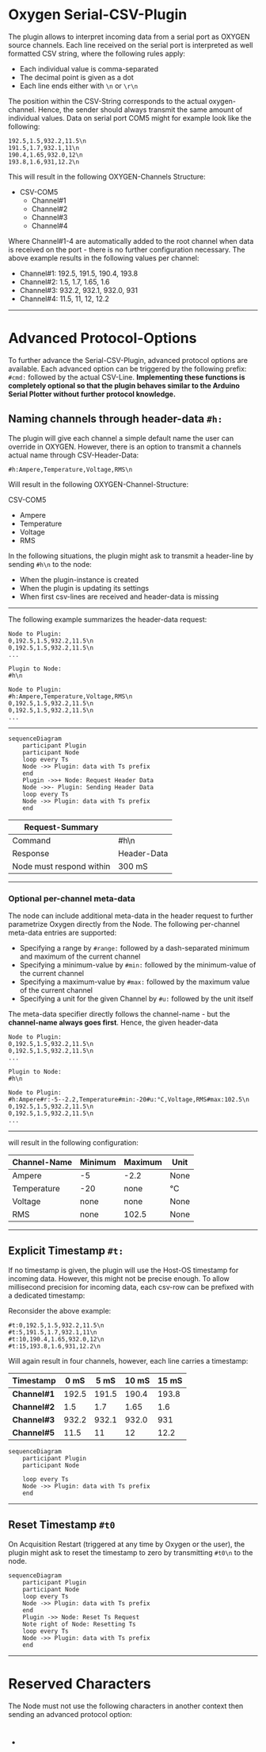 # Oxygen Serial-CSV-Plugin

The plugin allows to interpret incoming data from a serial port as OXYGEN source channels. Each line received on the serial port is interpreted as well formatted CSV string, where the following rules apply:

- Each individual value is comma-separated
- The decimal point is given as a dot
- Each line ends either with `\n` or `\r\n` 

The position within the CSV-String corresponds to the actual oxygen-channel. Hence, the sender should always transmit the same amount of individual values. Data on serial port COM5 might for example look like the following:

```
192.5,1.5,932.2,11.5\n
191.5,1.7,932.1,11\n
190.4,1.65,932.0,12\n
193.8,1.6,931,12.2\n
```

This will result in the following OXYGEN-Channels Structure:

- CSV-COM5
  - Channel#1
  - Channel#2
  - Channel#3
  - Channel#4

Where Channel#1-4 are automatically added to the root channel when data is received on the port - there is no further configuration necessary. The above example results in the following values per channel:

- Channel#1: 192.5, 191.5, 190.4, 193.8
- Channel#2: 1.5, 1.7, 1.65, 1.6
- Channel#3: 932.2, 932.1, 932.0, 931
- Channel#4: 11.5, 11, 12, 12.2

___

# Advanced Protocol-Options

To further advance the Serial-CSV-Plugin, advanced protocol options are available. Each advanced option can be triggered by the following prefix: `#cmd:` followed by the actual CSV-Line. **Implementing these functions is completely optional so that the plugin behaves similar to the Arduino Serial Plotter without further protocol knowledge.** 

## Naming channels through header-data `#h:`

The plugin will give each channel a simple default name the user can override in OXYGEN. However, there is an option to transmit a channels actual name through CSV-Header-Data:

```
#h:Ampere,Temperature,Voltage,RMS\n
```

Will result in the following OXYGEN-Channel-Structure:

CSV-COM5

- Ampere
- Temperature
- Voltage
- RMS

In the following situations, the plugin might ask to transmit a header-line by sending `#h\n` to the node:

- When the plugin-instance is created 
- When the plugin is updating its settings
- When first csv-lines are received and header-data is missing

___

The following example summarizes the header-data request:

```
Node to Plugin:
0,192.5,1.5,932.2,11.5\n
0,192.5,1.5,932.2,11.5\n
...

Plugin to Node:
#h\n

Node to Plugin:
#h:Ampere,Temperature,Voltage,RMS\n
0,192.5,1.5,932.2,11.5\n
0,192.5,1.5,932.2,11.5\n
...
```

___



```mermaid
sequenceDiagram
	participant Plugin
	participant Node
	loop every Ts
	Node ->> Plugin: data with Ts prefix
	end
	Plugin ->>+ Node: Request Header Data
	Node ->>- Plugin: Sending Header Data
	loop every Ts
	Node ->> Plugin: data with Ts prefix
	end
```

| Request-Summary          |             |
| ------------------------ | ----------- |
| Command                  | #h\n        |
| Response                 | Header-Data |
| Node must respond within | 300 mS      |

___

### Optional per-channel meta-data

The node can include additional meta-data in the header request to further parametrize Oxygen directly from the Node. The following per-channel meta-data entries are supported:

- Specifying a range by `#range:` followed by a dash-separated minimum and maximum of the current channel
- Specifying a minimum-value by `#min:` followed by the minimum-value of the current channel
- Specifying a maximum-value by `#max:` followed by the maximum value of the current channel
- Specifying a unit for the given Channel by `#u:` followed by the unit itself

The meta-data specifier directly follows the channel-name - but the **channel-name always goes first**. Hence, the given header-data

```
Node to Plugin:
0,192.5,1.5,932.2,11.5\n
0,192.5,1.5,932.2,11.5\n
...

Plugin to Node:
#h\n

Node to Plugin:
#h:Ampere#r:-5--2.2,Temperature#min:-20#u:°C,Voltage,RMS#max:102.5\n
0,192.5,1.5,932.2,11.5\n
0,192.5,1.5,932.2,11.5\n
...
```

___

will result in the following configuration:

| Channel-Name | Minimum | Maximum | Unit |
| ------------ | ------- | ------- | ---- |
| Ampere       | -5      | -2.2    | None |
| Temperature  | -20     | none    | °C   |
| Voltage      | none    | none    | None |
| RMS          | none    | 102.5   | None |

___

## Explicit Timestamp `#t:`

If no timestamp is given, the plugin will use the Host-OS timestamp for incoming data. However, this might not be precise enough. To allow millisecond precision for incoming data, each csv-row can be prefixed with a dedicated timestamp:

Reconsider the above example:

```
#t:0,192.5,1.5,932.2,11.5\n
#t:5,191.5,1.7,932.1,11\n
#t:10,190.4,1.65,932.0,12\n
#t:15,193.8,1.6,931,12.2\n
```

Will again result in four channels, however, each line carries a timestamp:

| Timestamp     | 0 mS  | 5 mS  | 10 mS | 15 mS |
| ------------- | ----- | ----- | ----- | ----- |
| **Channel#1** | 192.5 | 191.5 | 190.4 | 193.8 |
| **Channel#2** | 1.5   | 1.7   | 1.65  | 1.6   |
| **Channel#3** | 932.2 | 932.1 | 932.0 | 931   |
| **Channel#5** | 11.5  | 11    | 12    | 12.2  |

```mermaid
sequenceDiagram
	participant Plugin
	participant Node

	loop every Ts
	Node ->> Plugin: data with Ts prefix
	end

```

___

## Reset Timestamp `#t0`

On Acquisition Restart (triggered at any time by Oxygen or the user), the plugin might ask to reset the timestamp to zero by transmitting `#t0\n` to the node.

```mermaid
sequenceDiagram
	participant Plugin
	participant Node
	loop every Ts
	Node ->> Plugin: data with Ts prefix
	end
	Plugin ->> Node: Reset Ts Request
	Note right of Node: Resetting Ts
	loop every Ts
	Node ->> Plugin: data with Ts prefix
	end

```

___

# Reserved Characters

The Node must not use the following characters in another context then sending an advanced protocol option:

- #

